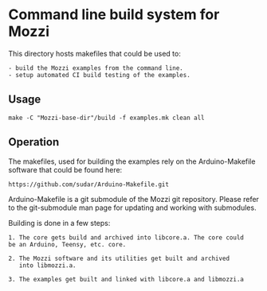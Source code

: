 Command line build system for Mozzi
===================================

This directory hosts makefiles that could be used to:

	- build the Mozzi examples from the command line.
	- setup automated CI build testing of the examples.
   
Usage
-----

	make -C "Mozzi-base-dir"/build -f examples.mk clean all
	
Operation
---------

The makefiles, used for building the examples rely on the
Arduino-Makefile software that could be found here:

	https://github.com/sudar/Arduino-Makefile.git

Arduino-Makefile is a git submodule of the Mozzi git
repository. Please refer to the git-submodule man page for updating
and working with submodules.

Building is done in a few steps:

	1. The core gets build and archived into libcore.a. The core could
	be an Arduino, Teensy, etc. core.
	
	2. The Mozzi software and its utilities get built and archived
       into libmozzi.a.

	3. The examples get built and linked with libcore.a and libmozzi.a
